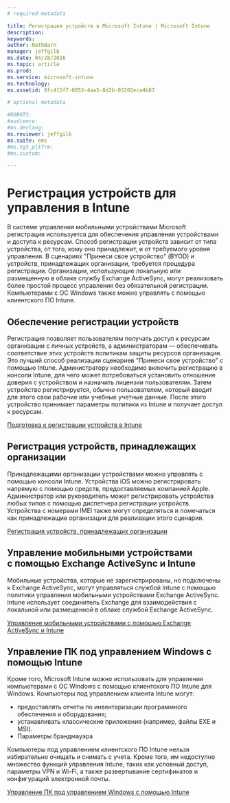 ```yaml
---
# required metadata

title: Регистрация устройств в Microsoft Intune | Microsoft Intune
description:
keywords:
author: NathBarn
manager: jeffgilb
ms.date: 04/28/2016
ms.topic: article
ms.prod:
ms.service: microsoft-intune
ms.technology:
ms.assetid: 8fc415f7-0053-4aa5-8d2b-03202eca4b87

# optional metadata

#ROBOTS:
#audience:
#ms.devlang:
ms.reviewer: jeffgilb
ms.suite: ems
#ms.tgt_pltfrm:
#ms.custom:

---
```


# Регистрация устройств для управления в Intune
В системе управления мобильными устройствами Microsoft регистрация используется для обеспечения управления устройствами и доступа к ресурсам. Способ регистрации устройств зависит от типа устройства, от того, кому оно принадлежит, и от требуемого уровня управления. В сценариях "Принеси свое устройство" (BYOD) и устройств, принадлежащих организации, требуется процедура регистрации. Организации, использующие локальную или размещенную в облаке службу Exchange ActiveSync, могут реализовать более простой процесс управления без обязательной регистрации. Компьютерами с ОС Windows также можно управлять с помощью клиентского ПО Intune.

## Обеспечение регистрации устройств  
 Регистрация позволяет пользователям получать доступ к ресурсам организации с личных устройств, а администраторам — обеспечивать соответствие этих устройств политикам защиты ресурсов организации. Это лучший способ реализации сценариев "Принеси свое устройство" с помощью Intune. Администратору необходимо включить регистрацию в консоли Intune, для чего может потребоваться установить отношение доверия с устройством и назначить лицензии пользователям. Затем устройство регистрируется, обычно пользователем, который вводит для этого свои рабочие или учебные учетные данные. После этого устройство принимает параметры политики из Intune и получает доступ к ресурсам.

[Подготовка к регистрации устройств в Intune](get-ready-to-enroll-devices-in-microsoft-intune.md)

## Регистрация устройств, принадлежащих организации
Принадлежащими организации устройствами можно управлять с помощью консоли Intune. Устройства iOS можно регистрировать напрямую с помощью средств, предоставляемых компанией Apple. Администратор или руководитель может регистрировать устройства любых типов с помощью диспетчера регистрации устройств. Устройства с номерами IMEI также могут определяться и помечаться как принадлежащие организации для реализации этого сценария.

[Регистрация устройств, принадлежащих организации](manage-corporate-owned-devices.md)

## Управление мобильными устройствами с помощью Exchange ActiveSync и Intune
Мобильные устройства, которые не зарегистрированы, но подключены к Exchange ActiveSync, могут управляться службой Intune с помощью политики управления мобильными устройствами Exchange ActiveSync. Intune использует соединитель Exchange для взаимодействия с локальной или размещенной в облаке службой Exchange ActiveSync.



[Управление мобильными устройствами с помощью Exchange ActiveSync и Intune](mobile-device-management-with-exchange-activesync-and-microsoft-intune.md)


## Управление ПК под управлением Windows с помощью Intune  
Кроме того, Microsoft Intune можно использовать для управления компьютерами с ОС Windows с помощью клиентского ПО Intune для Windows. Компьютеры под управлением клиента Intune могут:

 - предоставлять отчеты по инвентаризации программного обеспечения и оборудования;
 - устанавливать классические приложения (например, файлы EXE и MSI).
 - Параметры брандмауэра

Компьютеры под управлением клиентского ПО Intune нельзя избирательно очищать и снимать с учета. Кроме того, им недоступно множество функций управления Intune, таких как условный доступ, параметры VPN и Wi-Fi, а также развертывание сертификатов и конфигураций электронной почты.

[Управление ПК под управлением Windows с помощью Intune](manage-windows-pcs-with-microsoft-intune.md)


<!--HONumber=May16_HO2-->


